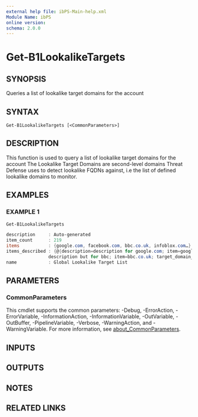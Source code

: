 ```yaml
---
external help file: ibPS-Main-help.xml
Module Name: ibPS
online version:
schema: 2.0.0
---
```


# Get-B1LookalikeTargets

## SYNOPSIS
Queries a list of lookalike target domains for the account

## SYNTAX

```
Get-B1LookalikeTargets [<CommonParameters>]
```

## DESCRIPTION
This function is used to query a list of lookalike target domains for the account
The Lookalike Target Domains are second-level domains Threat Defense uses to detect lookalike FQDNs against, i.e the list of defined lookalike domains to monitor.

## EXAMPLES

### EXAMPLE 1
```powershell
Get-B1LookalikeTargets

description     : Auto-generated
item_count      : 219
items           : {google.com, facebook.com, bbc.co.uk, infoblox.com…}
items_described : {@{description=description for google.com; item=google.com; target_domain_status=accepted; valid=True}, @{description=a description for facebook ; item=facebook.com; target_domain_status=accepted; valid=True}, @{description=Another
                description but for bbc; item=bbc.co.uk; target_domain_status=accepted; valid=True}, @{description=Our domain; item=infoblox.com; target_domain_status=accepted; valid=True}…}
name            : Global Lookalike Target List
```

## PARAMETERS

### CommonParameters
This cmdlet supports the common parameters: -Debug, -ErrorAction, -ErrorVariable, -InformationAction, -InformationVariable, -OutVariable, -OutBuffer, -PipelineVariable, -Verbose, -WarningAction, and -WarningVariable. For more information, see [about_CommonParameters](http://go.microsoft.com/fwlink/?LinkID=113216).

## INPUTS

## OUTPUTS

## NOTES

## RELATED LINKS
